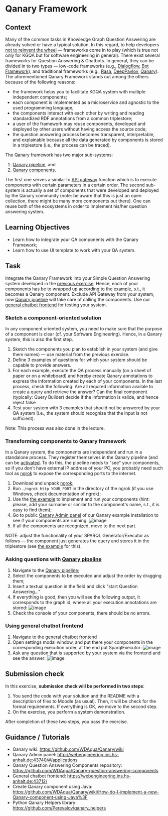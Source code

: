 # Qanary Framework

## Context

Many of the common tasks in Knowledge Graph Question Answering are already solved or have a typical solution. In this regard, to help developers [not to reinvent the wheel](https://dl.acm.org/doi/10.1145/3178876.3186023) — frameworks come in to play (which is true not only for KGQA but for software engineering in general). There exist several frameworks for Question Answering & Chatbots. In general, they can be divided in to two types — low-code frameworks (e.g., [Dialogflow](https://cloud.google.com/dialogflow/docs), [Bot Framework](https://dev.botframework.com/)), and traditional frameworks (e.g., [Rasa](https://rasa.com/), [DeepPavlov](https://deeppavlov.ai/), [Qanary](https://github.com/WDAqua/Qanary)).
The aforementioned Qanary Framework stands out among the others because of the following reasons: 

* the framework helps you to facilitate KGQA system with multiple independent components;
* each component is implemented as a microservice and agnostic to the used programming language;
* the components interact with each other by writing and reading standardized RDF annotations from a common triplestore;
* a user of the framework may reuse components, developed and deployed by other users without having access the source code;
* the question answering process becomes transparent, interpretable, and explainable because all the data generated by components is stored in a triplestore (i.e., the process can be traced).

The Qanary framework has two major sub-systems: 

1. [Qanary pipeline](https://webengineering.ins.hs-anhalt.de:43740/startquestionansweringwithtextquestion), and 
2. [Qanary components](https://github.com/WDAqua/Qanary-question-answering-components). 
 
The first one serves a similar to [API gateway](https://docs.microsoft.com/en-us/azure/architecture/guide/architecture-styles/microservices) function which is to execute components with certain parameters in a certain order. The second sub-system is actually a set of components that were developed and deployed by the Qanary community (note: be aware that this is just an open collection, there might be many more components out there).
One can reuse both of the ecosystems in order to implement his/her question answering system.

## Learning Objectives

* Learn how to integrate your QA components with the Qanary Framework;
* Learn how to use UI template to work with your QA system.

## Task

Integrate the Qanary Framework into your Simple Question Answering system developed in the [previous exercise](https://github.com/Perevalov/qa_chatbots_exercises/tree/main/exercise_4). Hence, each of your components has be to wrapped up according to the [example](https://github.com/Perevalov/qa_chatbots_exercises/tree/main/exercise_5/qanary_example), s.t., it becomes a Qanary component. Exclude API Gateway from your system, now [Qanary pipeline](https://webengineering.ins.hs-anhalt.de:43740/startquestionansweringwithtextquestion) will take care of calling the components. Use our [general chatbot frontend](https://webengineering.ins.hs-anhalt.de:43712/) for testing your system.

### Sketch a component-oriented solution

In any component oriented system, you need to make sure that the purpose of a component is clear (cf. your Software Engineering). Hence, in a Qanary system, this is also the first step. 

1. Sketch the components you plan to establish in your system (and give them names) — use material from the previous exercise.
2. Define 3 examples of questions for which your system should be capable to provide answers.
3. For each example, execute the QA process manually (on a sheet of paper or on a whiteboard) and hereby create Qanary annotations to express the information created by each of your components. In the last process, check the following: Are all required information availale to create a query and retrieve the answer? Can the final component (typically: Query Builder) decide if the information is valide, and hence reject false 
4. Test your system with 3 examples that should not be answered by your QA system (i.e., the system should recognize that the input is not sufficient).

Note: This process was also done in the lecture.

### Transforming components to Qanary framework

In a Qanary system, the components are independent and run in a standalone process. They register themselves in the Qanary pipeline (and can be [activated](https://webengineering.ins.hs-anhalt.de:43740/startquestionansweringwithtextquestion). To do this, the pipeline needs to "see" your components, so if you don't have external IP address of your PC, you probably need such tool as [ngrok](https://ngrok.com/download) to expose the corresponding ports to the internet.

1. Download and unpack [ngrok](https://ngrok.com/download);
1. Run `./ngrok http YOUR_PORT` in the directory of the ngrok (if you use Windows, check documentation of ngrok);
1. Use the [the example](https://github.com/Perevalov/qa_chatbots_exercises/tree/main/exercise_5/qanary_example) to implement and run your components (hint: please, add your surname or similar to the component's name, s.t., it is easy to find them);
1. Go to public [Qanary Admin panel](http://webengineering.ins.hs-anhalt.de:43740) of our Qanary example installation to see if your components are running:
![image](https://user-images.githubusercontent.com/16652575/140662053-c7322282-e219-43db-929c-d0648e541917.png)
1. If all the components are recognized, move to the next part.

NOTE: adjust the functionality of your SPARQL Generator/Executor as follows — the component just generates the query and stores it in the triplestore (see [the example](https://github.com/Perevalov/qa_chatbots_exercises/tree/main/exercise_5/qanary_example) for this).

### Asking questions with [Qanary pipeline](https://webengineering.ins.hs-anhalt.de:43740/startquestionansweringwithtextquestion)

1. Navigate to the [Qanary pipeline](https://webengineering.ins.hs-anhalt.de:43740/startquestionansweringwithtextquestion);
1. Select the components to be executed and adjust the order by dragging them;
1. Insert a textual question in the field and click "start Question Answering..."
1. If everything is good, then you will see the following output, it corresponds to the graph id, where all your execution annotations are stored:
![image](https://user-images.githubusercontent.com/16652575/140662074-75214be1-87ab-44e9-b097-122988e9f961.png)
1. Check the console of your components, there should be no errors.


### Using general chatbot frontend

1. Navigate to the [general chatbot frontend](https://webengineering.ins.hs-anhalt.de:43712/)
1. Open settings modal window, and put there your components in the corresponding execution order, at the end put SparqlExecutor:
![image](https://user-images.githubusercontent.com/16652575/140775649-a74dd3a2-02ad-4af3-953b-0a6ae2efaf49.png)
1. Ask any question that is supported by your system via the frontend and see the answer:
![image](https://user-images.githubusercontent.com/16652575/140775858-b937a371-4ed4-40d9-bb15-f2e5ebb9b475.png)


## Submission check

In this exercise, **submission check will be performed in two steps**:

1. You send the code with your solution and the README with a description of files to Moodle (as usual). Then, it will be check for the formal requirements. If everything is OK, we move to the second step.
2. On the exercise, you perform a system demonstration.

After completion of these two steps, you pass the exercise.

## Guidance / Tutorials

* Qanary wiki: https://github.com/WDAqua/Qanary/wiki
* Qanary Admin panel: http://webengineering.ins.hs-anhalt.de:43740/#/applications
* Qanary Question Answering Components repository: https://github.com/WDAqua/Qanary-question-answering-components
* General chatbot frontend: https://webengineering.ins.hs-anhalt.de:43712/
* Create Qanary component using Java: https://github.com/WDAqua/Qanary/wiki/How-do-I-implement-a-new-Qanary-component-using-Java%3F
* Python Qanary Helpers library: https://github.com/Perevalov/qanary_helpers
